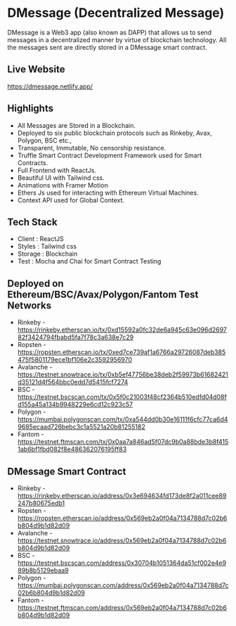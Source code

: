# DMessage (Decentralized Message)
DMessage is a Web3 app (also known as DAPP) that allows us to send messages in a decentralized manner by virtue of blockchain technology. All the messages sent are directly stored in a DMessage smart contract.

## Live Website
https://dmessage.netlify.app/

## Highlights
- All Messages are Stored in a Blockchain.
- Deployed to six public blockchain protocols such as Rinkeby, Avax, Polygon, BSC etc.,
- Transparent, Immutable, No censorship resistance.
- Truffle Smart Contract Development Framework used for Smart Contracts.
- Full Frontend with ReactJs.
- Beautiful UI with Tailwind css.
- Animations with Framer Motion
- Ethers Js used for interacting with Ethereum Virtual Machines.
- Context API used for Global Context.

## Tech Stack
- Client : ReactJS
- Styles : Tailwind css
- Storage : Blockchain
- Test : Mocha and Chai for Smart Contract Testing

## Deployed on Ethereum/BSC/Avax/Polygon/Fantom Test Networks
- Rinkeby - https://rinkeby.etherscan.io/tx/0xd15592a0fc32de6a945c63e096d269782f3424794fbabd5fa7f78c3a638e7c29
- Ropsten - https://ropsten.etherscan.io/tx/0xed7ce739af1a6766a29726087deb385475f5801179ece1bf106e2c3592956970
- Avalanche - https://testnet.snowtrace.io/tx/0xb5ef47756be38deb2f59973b61682421d35121d4f564bbc0edd7d5415fcf7274
- BSC - https://testnet.bscscan.com/tx/0x5f0c21003f48cf2364b510edfd04d08fd155a45a134b9948229e6cd12c923c57
- Polygon - https://mumbai.polygonscan.com/tx/0xa544dd0b30e16111f6cfc77ca6d49685ecaad726bebc3c1a5521a20b81255182
- Fantom - https://testnet.ftmscan.com/tx/0x0aa7a846ad5f07dc9b0a88bde3b8f4151ab6bf1fbd082f8e486362076195ff83

## DMessage Smart Contract
- Rinkeby - https://rinkeby.etherscan.io/address/0x3e694634fd173de8f2a011cee89247b80675edb1
- Ropsten - https://ropsten.etherscan.io/address/0x569eb2a0f04a7134788d7c02b6b804d9b1d82d09
- Avalanche - https://testnet.snowtrace.io/address/0x569eb2a0f04a7134788d7c02b6b804d9b1d82d09
- BSC - https://testnet.bscscan.com/address/0x30704b1051364da51cf002e4e989b8b5129ebaa9
- Polygon - https://mumbai.polygonscan.com/address/0x569eb2a0f04a7134788d7c02b6b804d9b1d82d09
- Fantom - https://testnet.ftmscan.com/address/0x569eb2a0f04a7134788d7c02b6b804d9b1d82d09
